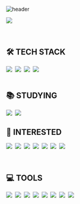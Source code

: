 ![header](https://capsule-render.vercel.app/api?type=Waving&color=3d9eff&height=240&section=header&text=About%20me&fontColor=FFFFFF&fontSize=90)


<p>
    <img src="https://github-readme-stats.vercel.app/api?username=bellasimi&show_icons=true"/></a>&nbsp 
</p>

<br/>

## 🛠 TECH STACK

<div>
    <img src="https://img.shields.io/badge/React-61DAFB?style=flat-square&logo=React&logoColor=white"/>&nbsp 
    <img src="https://img.shields.io/badge/JavaScript-F7DF1E?style=flat-square&logo=JavaScript&logoColor=white"/>&nbsp 
    <img src="https://img.shields.io/badge/CSS3-1572B6?style=flat-square&logo=CSS3&logoColor=white"/>&nbsp 
    <img src="https://img.shields.io/badge/HTML5-E34F26?style=flat-square&logo=HTML5&logoColor=white"/>&nbsp 
</div>


<br/>

## 📚 STUDYING

<p>
    <img src="https://img.shields.io/badge/AWS-232F3E?style=flat-square&logo=Amazon%20AWS&logoColor=white"/>&nbsp 
    <img src="https://img.shields.io/badge/Node.js-339933?style=flat-square&logo=Node.js&logoColor=white"/>&nbsp 
</p>

## 👀 INTERESTED

<p>
    <img src="https://img.shields.io/badge/Java-007396?style=flat-square&logo=Java&logoColor=white"/>&nbsp 
    <img src="https://img.shields.io/badge/MySQL-4479A1?style=flat-square&logo=MySQL&logoColor=white"/>&nbsp 
    <img src="https://img.shields.io/badge/MongoDB-47A248?style=flat-square&logo=MongoDB&logoColor=white"/>&nbsp
    <img src="https://img.shields.io/badge/SpringBoot-6DB33F?style=flat-square&logo=Spring%20Boot&logoColor=white"/>&nbsp 
    <img src="https://img.shields.io/badge/jQuery-0769AD?style=flat-square&logo=jQuery&logoColor=white"/>&nbsp  
    <img src="https://img.shields.io/badge/C-A8B9CC?style=flat-square&logo=C&logoColor=white"/>&nbsp 
    <img src="https://img.shields.io/badge/Spring-6DB33F?style=flat-square&logo=Spring&logoColor=white"/>&nbsp 
</p>

<br/>

## 💻 TOOLS

<p>
    <img src="https://img.shields.io/badge/Eclipse-2C2255?style=flat-square&logo=Eclipse%20IDE&logoColor=white"/>&nbsp 
    <img src="https://img.shields.io/badge/IntelliJ-000000?style=flat-square&logo=IntelliJ%20IDEA&logoColor=white"/>&nbsp 
    <img src="https://img.shields.io/badge/VisualStudio-007ACC?style=flat-square&logo=Visual%20Studio%20Code&logoColor=white"/>&nbsp 
    <img src="https://img.shields.io/badge/Figma-F24E1E?style=flat-square&logo=Figma&logoColor=white"/>&nbsp 
    <img src="https://img.shields.io/badge/Slack-4A154B?style=flat-square&logo=Slack&logoColor=white"/>&nbsp 
    <img src="https://img.shields.io/badge/Notion-000000?style=flat-square&logo=Notion&logoColor=white"/>&nbsp 
    <img src="https://img.shields.io/badge/Git-F05032?style=flat-square&logo=Git&logoColor=white"/>&nbsp 
    <img src="https://img.shields.io/badge/GitHub-181717?style=flat-square&logo=GitHub&logoColor=white"/>&nbsp 
</p>



